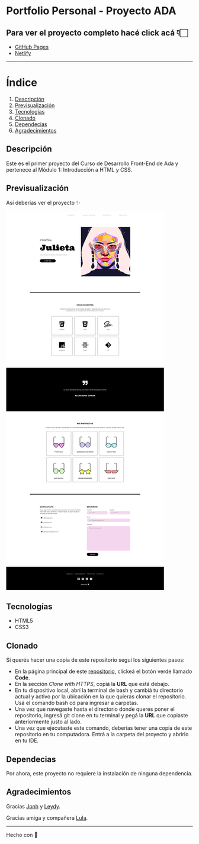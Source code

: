 # Portfolio Personal - Proyecto ADA

## Para ver el proyecto completo hacé click acá 👇🏻
- [GitHub Pages](https://julietapennini.github.io/julietapennini/)
- [Netlify](https://epic-goldberg-17b45d.netlify.app)
***

# Índice
1. [Descripción](#descripción)
2. [Previsualización](#previsualización)
3. [Tecnologías](#tecnologías)
4. [Clonado](#clonado)
5. [Dependecias](#dependecias)
6. [Agradecimientos](#agradecimientos)

## Descripción

Este es el primer proyecto del Curso de Desarrollo Front-End de Ada y pertenece al Módulo 1: Introducción a HTML y CSS.

## Previsualización
Así deberías ver el proyecto ✨

![imagen](./img/portfolio-readme.png)

## Tecnologías
- HTML5
- CSS3

## Clonado
Si querés hacer una copia de este repositorio seguí los siguientes pasos:

- En la página principal de este [repositorio](julietapennini.github.io/julietapennini/), clickeá el botón verde llamado **Code**.
- En la sección *Clone with HTTPS*, copiá la **URL** que está debajo.
- En tu dispositivo local, abrí la terminal de bash y cambiá tu directorio actual y activo por la ubicación en la que quieras clonar el repositorio. Usá el comando bash cd para ingresar a carpetas.
- Una vez que navegaste hasta el directorio donde querés poner el repositorio, ingresá git clone en tu terminal y pegá la **URL** que copiaste anteriormente justo al lado.
- Una vez que ejecutaste este comando, deberías tener una copia de este repositorio en tu computadora. Entrá a la carpeta del proyecto y abrirlo en tu IDE.

## Dependecias
Por ahora, este proyecto no requiere la instalación de ninguna dependencia.

## Agradecimientos
Gracias [Jonh](https://github.com/Jonhks) y [Leydy](https://github.com/leydyk93/).

Gracias amiga y compañera [Lula](https://github.com/lucilaguajardo).

***
Hecho con 🖤